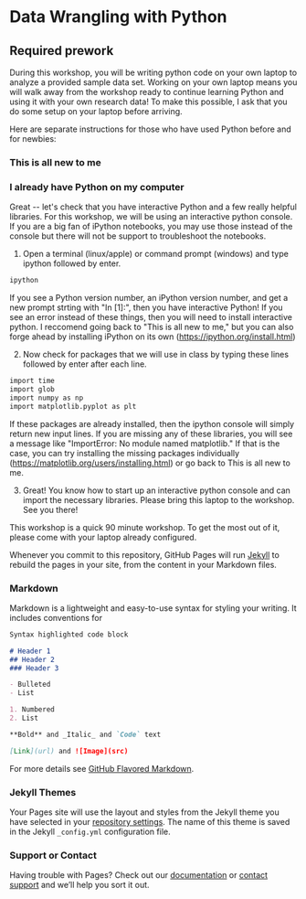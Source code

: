 # Data Wrangling with Python

## Required prework
During this workshop, you will be writing python code on your own laptop to analyze a provided sample data set. Working on your own laptop means you will walk away from the workshop ready to continue learning Python and using it with your own research data! To make this possible, I ask that you do some setup on your laptop before arriving.

Here are separate instructions for those who have used Python before and for newbies: 





### This is all new to me


### I already have Python on my computer
Great -- let's check that you have interactive Python and a few really helpful libraries. For this workshop, we will be using an interactive python console. If you are a big fan of iPython notebooks, you may use those instead of the console but there will not be support to troubleshoot the notebooks.

1. Open a terminal (linux/apple) or command prompt (windows) and type ipython followed by enter.
```markdown
ipython
```
If you see a Python version number, an iPython version number, and get a new prompt strting with "In [1]:", then you have interactive Python! If you see an error instead of these things, then you will need to install interactive python. I reccomend going back to "This is all new to me," but you can also forge ahead by installing iPython on its own (https://ipython.org/install.html)

2. Now check for packages that we will use in class by typing these lines followed by enter after each line.
```markdown
import time
import glob
import numpy as np
import matplotlib.pyplot as plt
```
If these packages are already installed, then the ipython console will simply return new input lines. If you are missing any of these libraries, you will see a message like "ImportError: No module named matplotlib." If that is the case, you can try installing the missing packages individually (https://matplotlib.org/users/installing.html) or go back to This is all new to me.

3. Great! You know how to start up an interactive python console and can import the necessary libraries. Please bring this laptop to the workshop. See you there!


This workshop is a quick 90 minute workshop. To get the most out of it, please come with your laptop already configured.

Whenever you commit to this repository, GitHub Pages will run [Jekyll](https://jekyllrb.com/) to rebuild the pages in your site, from the content in your Markdown files.

### Markdown

Markdown is a lightweight and easy-to-use syntax for styling your writing. It includes conventions for

```markdown
Syntax highlighted code block

# Header 1
## Header 2
### Header 3

- Bulleted
- List

1. Numbered
2. List

**Bold** and _Italic_ and `Code` text

[Link](url) and ![Image](src)
```

For more details see [GitHub Flavored Markdown](https://guides.github.com/features/mastering-markdown/).

### Jekyll Themes

Your Pages site will use the layout and styles from the Jekyll theme you have selected in your [repository settings](https://github.com/RebeccaWPerry/python_data_wrangling/settings). The name of this theme is saved in the Jekyll `_config.yml` configuration file.

### Support or Contact

Having trouble with Pages? Check out our [documentation](https://help.github.com/categories/github-pages-basics/) or [contact support](https://github.com/contact) and we’ll help you sort it out.
